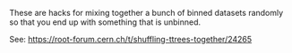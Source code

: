 These are hacks for mixing together a bunch of binned datasets randomly so that you end up with something that is unbinned.

See: https://root-forum.cern.ch/t/shuffling-ttrees-together/24265 
